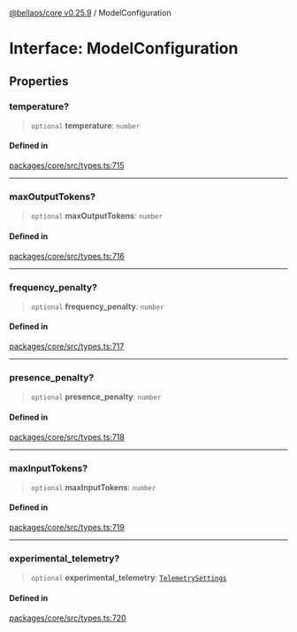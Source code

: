 [@bellaos/core v0.25.9](../index.md) / ModelConfiguration

# Interface: ModelConfiguration

## Properties

### temperature?

> `optional` **temperature**: `number`

#### Defined in

[packages/core/src/types.ts:715](https://github.com/bellaOS/bella/blob/main/packages/core/src/types.ts#L715)

***

### maxOutputTokens?

> `optional` **maxOutputTokens**: `number`

#### Defined in

[packages/core/src/types.ts:716](https://github.com/bellaOS/bella/blob/main/packages/core/src/types.ts#L716)

***

### frequency\_penalty?

> `optional` **frequency\_penalty**: `number`

#### Defined in

[packages/core/src/types.ts:717](https://github.com/bellaOS/bella/blob/main/packages/core/src/types.ts#L717)

***

### presence\_penalty?

> `optional` **presence\_penalty**: `number`

#### Defined in

[packages/core/src/types.ts:718](https://github.com/bellaOS/bella/blob/main/packages/core/src/types.ts#L718)

***

### maxInputTokens?

> `optional` **maxInputTokens**: `number`

#### Defined in

[packages/core/src/types.ts:719](https://github.com/bellaOS/bella/blob/main/packages/core/src/types.ts#L719)

***

### experimental\_telemetry?

> `optional` **experimental\_telemetry**: [`TelemetrySettings`](../type-aliases/TelemetrySettings.md)

#### Defined in

[packages/core/src/types.ts:720](https://github.com/bellaOS/bella/blob/main/packages/core/src/types.ts#L720)
